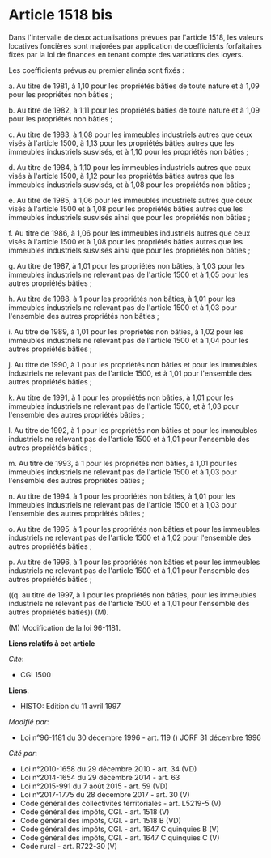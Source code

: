 # Article 1518 bis

Dans l'intervalle de deux actualisations prévues par l'article 1518, les valeurs locatives foncières sont majorées par
application de coefficients forfaitaires fixés par la loi de finances en tenant compte des variations des loyers.

Les coefficients prévus au premier alinéa sont fixés :

a. Au titre de 1981, à 1,10 pour les propriétés bâties de toute nature et à 1,09 pour les propriétés non bâties ;

b. Au titre de 1982, à 1,11 pour les propriétés bâties de toute nature et à 1,09 pour les propriétés non bâties ;

c. Au titre de 1983, à 1,08 pour les immeubles industriels autres que ceux visés à l'article 1500, à 1,13 pour les propriétés
bâties autres que les immeubles industriels susvisés, et à 1,10 pour les propriétés non bâties ;

d. Au titre de 1984, à 1,10 pour les immeubles industriels autres que ceux visés à l'article 1500, à 1,12 pour les propriétés
bâties autres que les immeubles industriels susvisés, et à 1,08 pour les propriétés non bâties ;

e. Au titre de 1985, à 1,06 pour les immeubles industriels autres que ceux visés à l'article 1500 et à 1,08 pour les
propriétés bâties autres que les immeubles industriels susvisés ainsi que pour les propriétés non bâties ;

f. Au titre de 1986, à 1,06 pour les immeubles industriels autres que ceux visés à l'article 1500 et à 1,08 pour les
propriétés bâties autres que les immeubles industriels susvisés ainsi que pour les propriétés non bâties ;

g. Au titre de 1987, à 1,01 pour les propriétés non bâties, à 1,03 pour les immeubles industriels ne relevant pas de
l'article 1500 et à 1,05 pour les autres propriétés bâties ;

h. Au titre de 1988, à 1 pour les propriétés non bâties, à 1,01 pour les immeubles industriels ne relevant pas de l'article
1500 et à 1,03 pour l'ensemble des autres propriétés non bâties ;

i. Au titre de 1989, à 1,01 pour les propriétés non bâties, à 1,02 pour les immeubles industriels ne relevant pas de
l'article 1500 et à 1,04 pour les autres propriétés bâties ;

j. Au titre de 1990, à 1 pour les propriétés non bâties et pour les immeubles industriels ne relevant pas de l'article 1500,
et à 1,01 pour l'ensemble des autres propriétés bâties ;

k. Au titre de 1991, à 1 pour les propriétés non bâties, à 1,01 pour les immeubles industriels ne relevant pas de l'article
1500, et à 1,03 pour l'ensemble des autres propriétés bâties ;

l. Au titre de 1992, à 1 pour les propriétés non bâties et pour les immeubles industriels ne relevant pas de l'article 1500
et à 1,01 pour l'ensemble des autres propriétés bâties ;

m. Au titre de 1993, à 1 pour les propriétés non bâties, à 1,01 pour les immeubles industriels ne relevant pas de l'article
1500 et à 1,03 pour l'ensemble des autres propriétés bâties ;

n. Au titre de 1994, à 1 pour les propriétés non bâties, à 1,01 pour les immeubles industriels ne relevant pas de l'article
1500 et à 1,03 pour l'ensemble des autres propriétés bâties ;

o. Au titre de 1995, à 1 pour les propriétés non bâties et pour les immeubles industriels ne relevant pas de l'article 1500
et à 1,02 pour l'ensemble des autres propriétés bâties ;

p. Au titre de 1996, à 1 pour les propriétés non bâties et pour les immeubles industriels ne relevant pas de l'article 1500
et à 1,01 pour l'ensemble des autres propriétés bâties ;

((q. au titre de 1997, à 1 pour les propriétés non bâties, pour les immeubles industriels ne relevant pas de l'article 1500
et à 1,01 pour l'ensemble des autres propriétés bâties)) (M).

(M) Modification de la loi 96-1181.

**Liens relatifs à cet article**

_Cite_:

  - CGI 1500

**Liens**:

  - HISTO: Edition du 11 avril 1997

_Modifié par_:

  - Loi n°96-1181 du 30 décembre 1996 - art. 119 () JORF 31 décembre 1996

_Cité par_:

  - Loi n°2010-1658 du 29 décembre 2010 - art. 34 (VD)
  - Loi n°2014-1654 du 29 décembre 2014 - art. 63
  - Loi n°2015-991 du 7 août 2015 - art. 59 (VD)
  - Loi n°2017-1775 du 28 décembre 2017 - art. 30 (V)
  - Code général des collectivités territoriales - art. L5219-5 (V)
  - Code général des impôts, CGI. - art. 1518 (V)
  - Code général des impôts, CGI. - art. 1518 B (VD)
  - Code général des impôts, CGI. - art. 1647 C quinquies B (V)
  - Code général des impôts, CGI. - art. 1647 C quinquies C (V)
  - Code rural - art. R722-30 (V)

